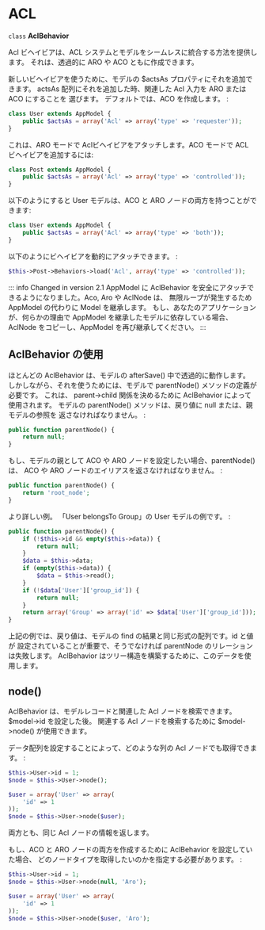 # ACL

`class` **AclBehavior**

Acl ビヘイビアは、ACL システムとモデルをシームレスに統合する方法を提供します。
それは、透過的に ARO や ACO ともに作成できます。

新しいビヘイビアを使うために、モデルの \$actsAs プロパティにそれを追加できます。
actsAs 配列にそれを追加した時、関連した Acl 入力を ARO または ACO にすることを
選びます。 デフォルトでは、ACO を作成します。 :

``` php
class User extends AppModel {
    public $actsAs = array('Acl' => array('type' => 'requester'));
}
```

これは、ARO モードで Aclビヘイビアをアタッチします。ACO モードで ACL
ビヘイビアを追加するには:

``` php
class Post extends AppModel {
    public $actsAs = array('Acl' => array('type' => 'controlled'));
}
```

以下のようにすると User モデルは、ACO と ARO ノードの両方を持つことができます:

``` php
class User extends AppModel {
    public $actsAs = array('Acl' => array('type' => 'both'));
}
```

以下のようにビヘイビアを動的にアタッチできます。 :

``` php
$this->Post->Behaviors->load('Acl', array('type' => 'controlled'));
```

::: info Changed in version 2.1
AppModel に AclBehavior を安全にアタッチできるようになりました。Aco, Aro や AclNode は、 無限ループが発生するため AppModel の代わりに Model を継承します。 もし、あなたのアプリケーションが、何らかの理由で AppModel を継承したモデルに依存している場合、 AclNode をコピーし、AppModel を再び継承してください。
:::

## AclBehavior の使用

ほとんどの AclBehavior は、モデルの afterSave() 中で透過的に動作します。
しかしながら、それを使うためには、モデルで parentNode() メソッドの定義が必要です。
これは、 parent-\>child 関係を決めるために AclBehavior によって使用されます。
モデルの parentNode() メソッドは、戻り値に null または、親モデルの参照を
返さなければなりません。 :

``` php
public function parentNode() {
    return null;
}
```

もし、モデルの親として ACO や ARO ノードを設定したい場合、parentNode() は、
ACO や ARO ノードのエイリアスを返さなければなりません。 :

``` php
public function parentNode() {
    return 'root_node';
}
```

より詳しい例。 「User belongsTo Group」の User モデルの例です。 :

``` php
public function parentNode() {
    if (!$this->id && empty($this->data)) {
        return null;
    }
    $data = $this->data;
    if (empty($this->data)) {
        $data = $this->read();
    }
    if (!$data['User']['group_id']) {
        return null;
    }
    return array('Group' => array('id' => $data['User']['group_id']));
}
```

上記の例では、戻り値は、モデルの find の結果と同じ形式の配列です。id と値が
設定されていることが重要で、そうでなければ parentNode のリレーションは失敗します。
AclBehavior はツリー構造を構築するために、このデータを使用します。

## node()

AclBehavior は、モデルレコードと関連した Acl ノードを検索できます。
\$model-\>id を設定した後。 関連する Acl ノードを検索するために
\$model-\>node() が使用できます。

データ配列を設定することによって、どのような列の Acl ノードでも取得できます。 :

``` php
$this->User->id = 1;
$node = $this->User->node();

$user = array('User' => array(
    'id' => 1
));
$node = $this->User->node($user);
```

両方とも、同じ Acl ノードの情報を返します。

もし、ACO と ARO ノードの両方を作成するために AclBehavior を設定していた場合、
どのノードタイプを取得したいのかを指定する必要があります。 :

``` php
$this->User->id = 1;
$node = $this->User->node(null, 'Aro');

$user = array('User' => array(
    'id' => 1
));
$node = $this->User->node($user, 'Aro');
```
